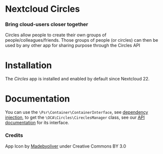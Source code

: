 # Nextcloud Circles


### Bring cloud-users closer together

Circles allow people to create their own groups of people/colleagues/friends. 
Those groups of people (or circles) can then be used by any other app for sharing purpose 
 through the Circles API


# Installation
The *Circles* app is installed and enabled by default since Nextcloud 22.

# Documentation
You can use the `\Psr\Container\ContainerInterface`, see [dependency injection](https://docs.nextcloud.com/server/stable/developer_manual/basics/dependency_injection.html), to get the `\OCA\Circles\CireclesManager` class, see our [API documentation](https://nextcloud.github.io/circles/) for its interface.

### Credits

App Icon by [Madebyoliver](http://www.flaticon.com/authors/madebyoliver) under Creative Commons BY 3.0

